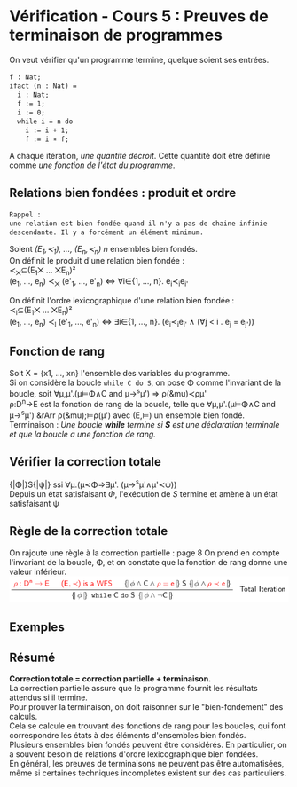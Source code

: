 # Vérification - Cours 5 : Preuves de terminaison de programmes

On veut vérifier qu'un programme termine, quelque soient ses entrées.  

```
f : Nat;
ifact (n : Nat) =
  i : Nat;
  f := 1;
  i := 0;
  while i = n do
    i := i + 1;
    f := i ∗ f;
```

A chaque itération, *une quantité décroit*. Cette quantité doit être définie 
comme *une fonction de l'état du programme*.

## Relations bien fondées : produit et ordre

```
Rappel : 
une relation est bien fondée quand il n'y a pas de chaine infinie 
descendante. Il y a forcément un élément minimum. 
```
Soient *(E<sub>1</sub>,&#8826;<sub>1</sub>), ..., 
(E<sub>n</sub>,&#8826;<sub>n</sub>)* *n* ensembles bien fondés.  
On définit le produit d'une relation bien fondée :  
&#8826;<sub>&#10761;</sub>&sube;(E<sub>1</sub>&#10761; ... 
&#10761;E<sub>n</sub>)²  
(e<sub>1</sub>, ..., e<sub>n</sub>) &#8826;<sub>&#10761;</sub> 
(e'<sub>1</sub>, ..., e'<sub>n</sub>) &hArr; &forall;i&isin;{1, ..., n}. 
e<sub>i</sub>&#8826;<sub>i</sub>e<sub>i'</sub>  

On définit l'ordre lexicographique d'une relation bien fondée :  
&#8826;<sub>l</sub>&sube;(E<sub>1</sub>&#10761; ... 
&#10761;E<sub>n</sub>)²  
(e<sub>1</sub>, ..., e<sub>n</sub>) &#8826;<sub>l</sub> 
(e'<sub>1</sub>, ..., e'<sub>n</sub>) &hArr; &exist;i&isin;{1, ..., n}. 
(e<sub>i</sub>&#8826;<sub>i</sub>e<sub>i'</sub> &and; (&forall;j < i . 
e<sub>j</sub> = e<sub>j'</sub>)) 

## Fonction de rang 

Soit X = {x1, ..., xn} l'ensemble des variables du programme.  
Si on considère la boucle ```while C do S```, on pose &Phi; comme l'invariant 
de la boucle, soit &forall;&mu;,&mu;'.(&mu;&#8872;&Phi;&and;C and 
&mu;&rarr;<sup>s</sup>&mu;') &rArr; &rho;(&mu)&#8826;&rho;&mu;'  
&rho;:D<sup>n</sup>&rarr;E est la fonction de rang de la boucle, telle que 
&forall;&mu;,&mu;'.(&mu;&#8872;&Phi;&and;C and &mu;&rarr;<sup>s</sup>&mu;') 
&rArr &rho;(&mu);&#8872;&rho;(&mu;') avec (E,&#8872;) un ensemble bien fondé.  
Terminaison : *Une boucle **while** termine si **S** est une déclaration 
terminale et que la boucle a une fonction de rang.*


## Vérifier la correction totale 

{|&Phi;|}S{|&psi;|} ssi &forall;&mu;.(&mu;&#8826;&Phi;&rArr;&exist;&mu;'.
(&mu;&rarr;<sup>s</sup>&mu;'&and;&mu;'&#8826;&psi;))  
Depuis un état satisfaisant *&Phi;*, l'exécution de *S* termine et amène à un 
état satisfaisant &psi;

## Règle de la correction totale 

On rajoute une règle à la correction partielle : page 8 
On prend en compte l'invariant de la boucle, &Phi;, et on constate que la 
fonction de rang donne une valeur inférieur. 
![schéma p8](5_01.png)

## Exemples

## Résumé 

**Correction totale = correction partielle + terminaison.**  
La correction partielle assure que le programme fournit les résultats attendus 
si il termine.  
Pour prouver la terminaison, on doit raisonner sur le "bien-fondement" des 
calculs.  
Cela se calcule en trouvant des fonctions de rang pour les boucles, qui font 
correspondre les états à des éléments d'ensembles bien fondés.  
Plusieurs ensembles bien fondés peuvent être considérés. En particulier, on a 
souvent besoin de relations d'ordre lexicographique bien fondées.  
En général, les preuves de terminaisons ne peuvent pas être automatisées, 
même si certaines techniques incomplètes existent sur des cas particuliers.  